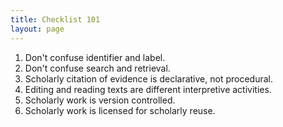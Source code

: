 ```yaml
---
title: Checklist 101
layout: page
---
```


1. Don't confuse identifier and label.
2. Don't confuse search and retrieval.
3. Scholarly citation of evidence is declarative, not procedural.
4. Editing and reading texts are different interpretive activities.
5. Scholarly work is version controlled.
6. Scholarly work is licensed for scholarly reuse.